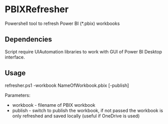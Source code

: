 # PBIXRefresher
Powershell tool to refresh Power BI (*.pbix) workbooks

## Dependencies
Script require UIAutomation libraries to work with GUI of Power BI Desktop interface.

## Usage
refresher.ps1 -workbook NameOfWorkbook.pbix [-publish]

Parameters:
- workbook - filename of PBIX workbook
- publish - switch to publish the workbook, if not passed the workbook is only refreshed and saved locally (useful if OneDrive is used)


